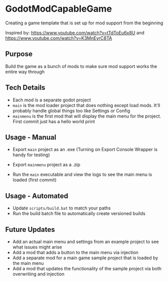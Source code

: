 # GodotModCapableGame
Creating a game template that is set up for mod support from the beginning

Inspired by: https://www.youtube.com/watch?v=tTdToEu6x8U and https://www.youtube.com/watch?v=K3MnEvrC8TA

## Purpose

Build the game as a bunch of mods to make sure mod support works the entire way through

## Tech Details

- Each mod is a separate godot project
- `main` is the mod loader project that does nothing except load mods. It'll probably handle global things too like Settings or Config
- `mainmenu` is the first mod that will display the main menu for the project.  First commit just has a hello world print

## Usage - Manual

- Export `main` project as an .exe (Turning on Export Console Wrapper is handy for testing)
- Export `mainmenu` project as a .zip 

- Run the `main` executable and view the logs to see the main menu is loaded (first commit)

## Usage - Automated
- Update `scripts/build.bat` to match your paths
- Run the build batch file to automatically create versioned builds

## Future Updates

- Add an actual main menu and settings from an example project to see what issues might arise
- Add a mod that adds a button to the main menu via injection
- Add a separate mod for a main game sample project that is loaded by the main menu
- Add a mod that updates the functionality of the sample project via both overwriting and injection

